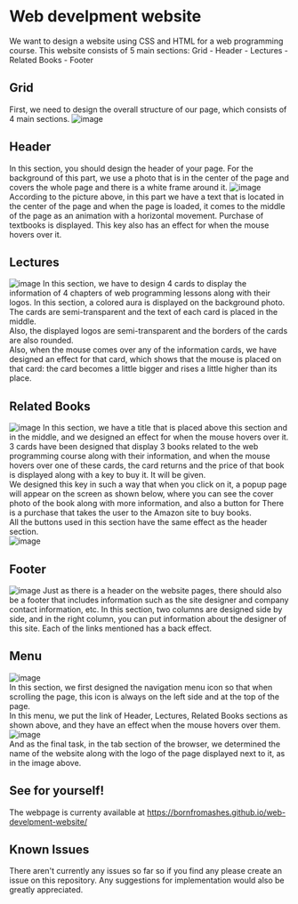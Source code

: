 # Web develpment website

We want to design a website using CSS and HTML for a web programming course. This website consists of 5 main sections: Grid - Header - Lectures - Related Books - Footer

## Grid
First, we need to design the overall structure of our page, which consists of 4 main sections.
![image](https://user-images.githubusercontent.com/117355603/215554351-65e4296e-b8ea-48d8-b685-6398984a0ebe.png)

## Header
In this section, you should design the header of your page. For the background of this part, we use a photo that is in the center of the page and covers the whole page and there is a white frame around it.
![image](https://user-images.githubusercontent.com/117355603/215554894-84e75bd3-19d0-420b-8865-f9026e598c59.png)
According to the picture above, in this part we have a text that is located in the center of the page and when the page is loaded, it comes to the middle of the page as an animation with a horizontal movement. Purchase of textbooks is displayed. This key also has an effect for when the mouse hovers over it.

## Lectures
![image](https://user-images.githubusercontent.com/117355603/215557805-654a4365-b06b-4f84-854f-87e2eda2ceae.png)
In this section, we have to design 4 cards to display the information of 4 chapters of web programming lessons along with their logos. In this section, a colored aura is displayed on the background photo. <br>
The cards are semi-transparent and the text of each card is placed in the middle. <br>
Also, the displayed logos are semi-transparent and the borders of the cards are also rounded. <br>
Also, when the mouse comes over any of the information cards, we have designed an effect for that card, which shows that the mouse is placed on that card: the card becomes a little bigger and rises a little higher than its place.

## Related Books
![image](https://user-images.githubusercontent.com/117355603/215558034-ff8f50d9-4f7e-4bc4-bca1-414daff6f393.png)
In this section, we have a title that is placed above this section and in the middle, and we designed an effect for when the mouse hovers over it. <br> 
3 cards have been designed that display 3 books related to the web programming course along with their information, and when the mouse hovers over one of these cards, the card returns and the price of that book is displayed along with a key to buy it. It will be given. <br>
We designed this key in such a way that when you click on it, a popup page will appear on the screen as shown below, where you can see the cover photo of the book along with more information, and also a button for There is a purchase that takes the user to the Amazon site to buy books. <br>
All the buttons used in this section have the same effect as the header section. <br>
![image](https://user-images.githubusercontent.com/117355603/215559796-daeb3323-bb23-47f4-a696-45b99731c1c4.png)

## Footer
![image](https://user-images.githubusercontent.com/117355603/215560239-9f866c60-6f21-414b-a8b8-369439294878.png)
Just as there is a header on the website pages, there should also be a footer that includes information such as the site designer and company contact information, etc. In this section, two columns are designed side by side, and in the right column, you can put information about the designer of this site. Each of the links mentioned has a back effect.

## Menu
![image](https://user-images.githubusercontent.com/117355603/215560838-9bf8e41c-c358-4291-8647-3f2ed4226f34.png)
<br>
In this section, we first designed the navigation menu icon so that when scrolling the page, this icon is always on the left side and at the top of the page. <br>
In this menu, we put the link of Header, Lectures, Related Books sections as shown above, and they have an effect when the mouse hovers over them. <br>
![image](https://user-images.githubusercontent.com/117355603/215561017-81d331bf-66f0-4605-9380-895ec5ad3df6.png)
<br> And as the final task, in the tab section of the browser, we determined the name of the website along with the logo of the page displayed next to it, as in the image above.

## See for yourself!
The webpage is currenty available at https://bornfromashes.github.io/web-develpment-website/

## Known Issues
There aren't currently any issues so far so if you find any please create an issue on this repository.
Any suggestions for implementation would also be greatly appreciated.
